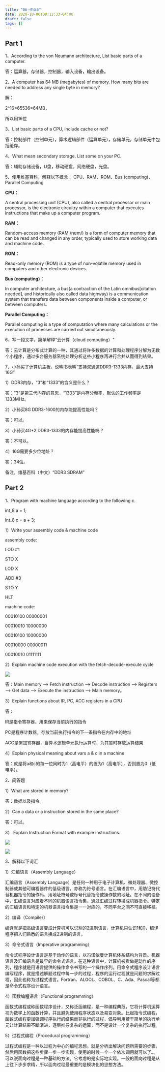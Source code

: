 ```yaml
---
title: "06-作业6"
date: 2020-10-06T09:12:33-04:00
draft: false
tags: []
---
```


## Part 1

1、According to the von Neumann architecture, List basic parts of a computer.

答：运算器，存储器，控制器，输入设备，输出设备。

2、A computer has 64 MB (megabytes) of memory. How many bits are needed to address any single byte in memory?

解：

2^16=65536=64MB，

所以用16位

3、List basic parts of a CPU, include cache or not?

答：控制部件（控制单元），算术逻辑部件（运算单元），存储单元，存储单元中包括缓存。

4、What mean secondary storage. List some on your PC.

答：辅助存储设备，U盘，移动硬盘，网络硬盘，光盘。

5、使用维基百科，解释以下概念：
CPU、RAM、ROM、Bus (computing)、Parallel Computing

<strong>CPU：</strong>

A central processing unit (CPU), also called a central processor or main processor, is the electronic circuitry within a computer that executes instructions that make up a computer program.

<strong>RAM：</strong>

Random-access memory (RAM /ræm/) is a form of computer memory that can be read and changed in any order, typically used to store working data and machine code.

<strong>ROM：</strong>

Read-only memory (ROM) is a type of non-volatile memory used in computers and other electronic devices.

<strong>Bus (computing)：</strong>

In computer architecture, a bus(a contraction of the Latin omnibus[citation needed], and historically also called data highway) is a communication system that transfers data between components inside a computer, or between computers.

<strong>Parallel Computing：</strong>

Parallel computing is a type of computation where many calculations or the execution of processes are carried out simultaneously.


6、写一段文字，简单解释“云计算（cloud computing）"

答：云计算是分布式计算的一种，其通过将许多数据的计算和处理程序分解为无数个小程序，通过多台服务器系统处理分析这些小程序再进行合并从而得到结果。

7、小孙买了计算机主板，说明书表明“支持双通道DDR3-1333内存，最大支持16G” 

1）DDR3内存，“3”和“1333”的含义是什么？

答：“3”是第三代内存的意思，“1333”是内存分频率，默认的工作频率是1333MHz。

2）小孙买8G DDR3-1600的内存能提高性能吗？

答：可以。

3）小孙买4G*2 DDR3-1333的内存能提高性能吗？

答：不可以。

4）16G需要多少位地址？

答：34位。

备注，维基百科（中文）“DDR3 SDRAM”

## Part 2

1、Program with machine language according to the following c.

int_8 a = 1; 

int_8 c = a + 3; 

1）Write your assembly code & machine code

assembly code:

LOD #1

STO X

LOD X

ADD #3

STO Y

HLT

machine code:

00010100 00000001

00010010 10000000

00010100 10000000

00010000 00000011

00010010 01111111
    

2）Explain machine code execution with the fetch-decode-execute cycle

![](http://stugeek.gitee.io/stu-geek/posts/homework6-image/1.png)

答：Main memory –> Fetch instruction –> Decode instruction –> Registers –> Get data –> Execute the instruction –> Main memory。

3）Explain functions about IR, PC, ACC registers in a CPU

答：

IR是指令寄存器，用来保存当前执行的指令

PC是程序计数器，存放当前执行指令的下一条指令在内存中的地址

ACC是累加寄存器，当算术逻辑单元执行运算时，为其暂时存放运算结果

4）Explain physical meaning about vars a & c in a machine

答：就是将a和c的每一位同时为1（高电平）的置为1（高电平），否则置为0（低电平）。

2、简答题

1）What are stored in memory?

答：数据以及指令。

2）Can a data or a instruction stored in the same place?

答：可以。

3） Explain Instruction Format with example instructions.

![](http://stugeek.gitee.io/stu-geek/posts/homework6-image/2.png)

![](http://stugeek.gitee.io/stu-geek/posts/homework6-image/2.png)

3、解释以下词汇

1）汇编语言（Assembly Language） 

汇编语言（Assembly Language）是任何一种用于电子计算机、微处理器、微控制器或其他可编程器件的低级语言，亦称为符号语言。在汇编语言中，用助记符代替机器指令的操作码，用地址符号或标号代替指令或操作数的地址。在不同的设备中，汇编语言对应着不同的机器语言指令集，通过汇编过程转换成机器指令。特定的汇编语言和特定的机器语言指令集是一一对应的，不同平台之间不可直接移植。

2）编译（Compiler） 

编译就是把高级语言变成计算机可以识别的2进制语言，计算机只认识1和0，编译程序把人们熟悉的语言换成2进制的语言。

3）命令式语言（Imperative programming）

命令式程序设计语言是基于动作的语言，以冯诺依曼计算机体系结构为背景。机器语言及汇编语言是最早的命令式语言。在这种语言中，计算机被看做是动作的序列，程序就是用语言提供的操作命令书写的一个操作序列。用命令式程序设计语言编写程序，就是描述解题过程中每一步的过程，程序的运行过程就是问题的求解过程，因此也称为过程式语言。Fortran、ALGOL、COBOL、C、Ada、Pascal等都是命令式程序设计语言。

4）函数编程语言（Functional programming）

函数式编程或称函数程序设计，又称泛函编程，是一种编程典范，它将计算机运算视为数学上的函数计算，并且避免使用程序状态以及易变对象。比起指令式编程，函数式编程更加强调程序执行的结果而非执行的过程，倡导利用若干简单的执行单元让计算结果不断渐进，逐层推导复杂的运算，而不是设计一个复杂的执行过程。
 
5）过程式编程（Procedural programming）

过程式编程是一种以过程为中心的编程思想。就是分析出解决问题所需要的步骤，然后用函数把这些步骤一步一步实现，使用的时候一个一个依次调用就可以了。。可以说面向过程是一种基础的方法。它考虑的是实际地实现。一般的面向过程是从上往下步步求精，所以面向过程最重要的是模块化的思想方法。